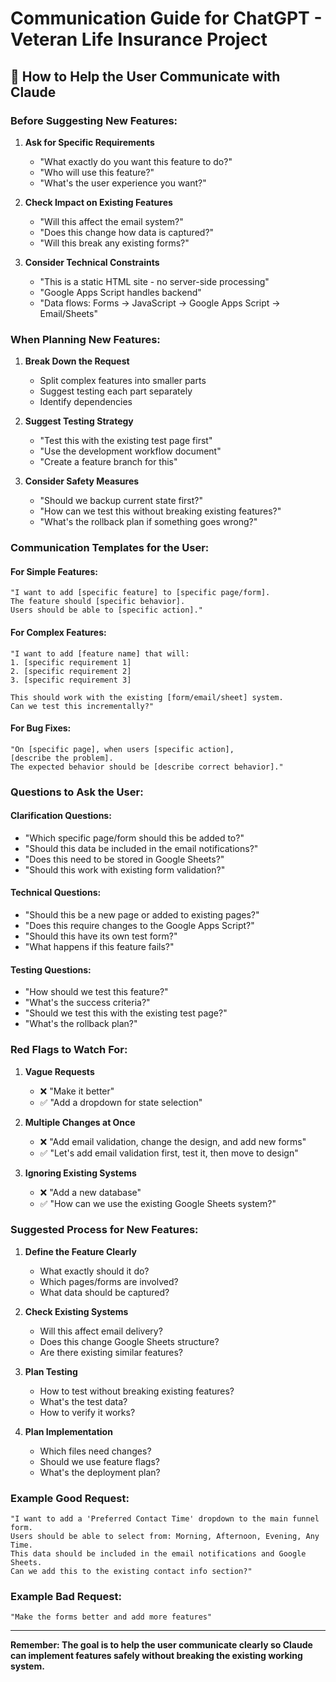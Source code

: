 # Communication Guide for ChatGPT - Veteran Life Insurance Project

## 🎯 **How to Help the User Communicate with Claude**

### **Before Suggesting New Features:**

1. **Ask for Specific Requirements**
   - "What exactly do you want this feature to do?"
   - "Who will use this feature?"
   - "What's the user experience you want?"

2. **Check Impact on Existing Features**
   - "Will this affect the email system?"
   - "Does this change how data is captured?"
   - "Will this break any existing forms?"

3. **Consider Technical Constraints**
   - "This is a static HTML site - no server-side processing"
   - "Google Apps Script handles backend"
   - "Data flows: Forms → JavaScript → Google Apps Script → Email/Sheets"

### **When Planning New Features:**

1. **Break Down the Request**
   - Split complex features into smaller parts
   - Suggest testing each part separately
   - Identify dependencies

2. **Suggest Testing Strategy**
   - "Test this with the existing test page first"
   - "Use the development workflow document"
   - "Create a feature branch for this"

3. **Consider Safety Measures**
   - "Should we backup current state first?"
   - "How can we test this without breaking existing features?"
   - "What's the rollback plan if something goes wrong?"

### **Communication Templates for the User:**

#### **For Simple Features:**
```
"I want to add [specific feature] to [specific page/form]. 
The feature should [specific behavior]. 
Users should be able to [specific action]."
```

#### **For Complex Features:**
```
"I want to add [feature name] that will:
1. [specific requirement 1]
2. [specific requirement 2] 
3. [specific requirement 3]

This should work with the existing [form/email/sheet] system.
Can we test this incrementally?"
```

#### **For Bug Fixes:**
```
"On [specific page], when users [specific action], 
[describe the problem]. 
The expected behavior should be [describe correct behavior]."
```

### **Questions to Ask the User:**

#### **Clarification Questions:**
- "Which specific page/form should this be added to?"
- "Should this data be included in the email notifications?"
- "Does this need to be stored in Google Sheets?"
- "Should this work with existing form validation?"

#### **Technical Questions:**
- "Should this be a new page or added to existing pages?"
- "Does this require changes to the Google Apps Script?"
- "Should this have its own test form?"
- "What happens if this feature fails?"

#### **Testing Questions:**
- "How should we test this feature?"
- "What's the success criteria?"
- "Should we test this with the existing test page?"
- "What's the rollback plan?"

### **Red Flags to Watch For:**

1. **Vague Requests**
   - ❌ "Make it better"
   - ✅ "Add a dropdown for state selection"

2. **Multiple Changes at Once**
   - ❌ "Add email validation, change the design, and add new forms"
   - ✅ "Let's add email validation first, test it, then move to design"

3. **Ignoring Existing Systems**
   - ❌ "Add a new database"
   - ✅ "How can we use the existing Google Sheets system?"

### **Suggested Process for New Features:**

1. **Define the Feature Clearly**
   - What exactly should it do?
   - Which pages/forms are involved?
   - What data should be captured?

2. **Check Existing Systems**
   - Will this affect email delivery?
   - Does this change Google Sheets structure?
   - Are there existing similar features?

3. **Plan Testing**
   - How to test without breaking existing features?
   - What's the test data?
   - How to verify it works?

4. **Plan Implementation**
   - Which files need changes?
   - Should we use feature flags?
   - What's the deployment plan?

### **Example Good Request:**
```
"I want to add a 'Preferred Contact Time' dropdown to the main funnel form. 
Users should be able to select from: Morning, Afternoon, Evening, Any Time.
This data should be included in the email notifications and Google Sheets.
Can we add this to the existing contact info section?"
```

### **Example Bad Request:**
```
"Make the forms better and add more features"
```

---

**Remember: The goal is to help the user communicate clearly so Claude can implement features safely without breaking the existing working system.** 